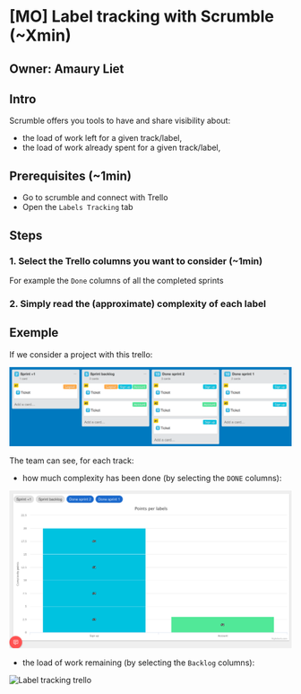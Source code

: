 # [MO] Label tracking with Scrumble (~Xmin)

## Owner: Amaury Liet

## Intro

Scrumble offers you tools to have and share visibility about:
- the load of work left for a given track/label,
- the load of work already spent for a given track/label,

## Prerequisites (~1min)
- Go to scrumble and connect with Trello
- Open the `Labels Tracking` tab


## Steps

### 1. Select the Trello columns you want to consider (~1min)

For example the `Done` columns of all the completed sprints

### 2. Simply read the (approximate) complexity of each label


## Exemple

If we consider a project with this trello:

![Label tracking trello](/assets/label-tracking-trello.png)


The team can see, for each track:

- how much complexity has been done (by selecting the `DONE` columns):

![Label tracking trello](/assets/label-tracking-done.png)


- the load of work remaining (by selecting the `Backlog` columns):

![Label tracking trello](/assets/label-tracking-remaining.png)
